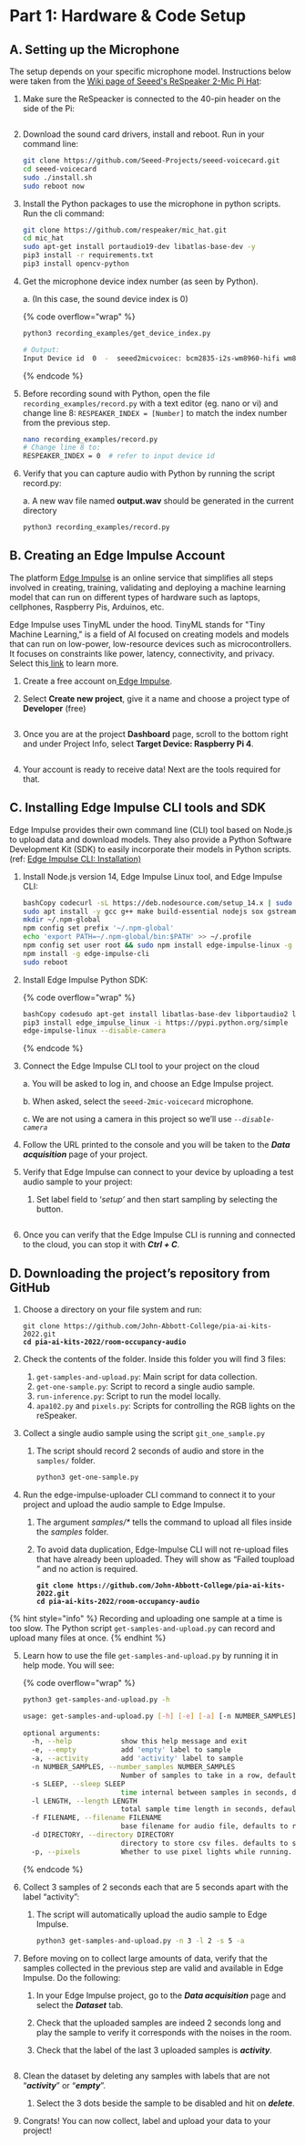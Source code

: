 # Part 1: Hardware & Code Setup

## A. Setting up the Microphone

The setup depends on your specific microphone model. Instructions below were taken from the [Wiki page of Seeed's ReSpeaker 2-Mic Pi Hat](https://wiki.seeedstudio.com/ReSpeaker_2_Mics_Pi_HAT_Raspberry):

1.  Make sure the ReSpeacker is connected to the 40-pin header on the side of the Pi:&#x20;

    <figure><img src="../.gitbook/assets/Picture15.jpg" alt=""><figcaption></figcaption></figure>
2.  Download the sound card drivers, install and reboot. Run in your command line:

    ```bash
    git clone https://github.com/Seeed-Projects/seeed-voicecard.git 
    cd seeed-voicecard 
    sudo ./install.sh 
    sudo reboot now
    ```
3.  Install the Python packages to use the microphone in python scripts. Run the cli command:

    ```bash
    git clone https://github.com/respeaker/mic_hat.git
    cd mic_hat
    sudo apt-get install portaudio19-dev libatlas-base-dev -y
    pip3 install -r requirements.txt
    pip3 install opencv-python
    ```
4.  Get the microphone device index number (as seen by Python).

    a. (In this case, the sound device index is 0)

    {% code overflow="wrap" %}
    ```bash
    python3 recording_examples/get_device_index.py

    # Output:
    Input Device id  0  -  seeed2micvoicec: bcm2835-i2s-wm8960-hifi wm8960-hifi-0 (hw:0,0)
    ```
    {% endcode %}
5.  Before recording sound with Python, open the file `recording_examples/record.py` with a text editor (eg. nano or vi) and change line 8: `RESPEAKER_INDEX = [Number]` to match the index number from the previous step.

    ```bash
    nano recording_examples/record.py
    # Change line 8 to:
    RESPEAKER_INDEX = 0  # refer to input device id
    ```
6.  Verify that you can capture audio with Python by running the script record.py:

    a. A new wav file named **output.wav** should be generated in the current directory

    ```bash
    python3 recording_examples/record.py
    ```

## B. Creating an Edge Impulse Account

The platform [Edge Impulse](https://edgeimpulse.com/) is an online service that simplifies all steps involved in creating, training, validating and deploying a machine learning model that can run on different types of hardware such as laptops, cellphones, Raspberry Pis, Arduinos, etc.

Edge Impulse uses TinyML under the hood. TinyML stands for "Tiny Machine Learning," is a field of AI focused on creating models and models that can run on low-power, low-resource devices such as microcontrollers. It focuses on constraints like power, latency, connectivity, and privacy. Select this[ link](https://www.datacamp.com/blog/what-is-tinyml-tiny-machine-learning) to learn more.

1. Create a free account on[ Edge Impulse](https://www.edgeimpulse.com/).&#x20;
2.  Select **Create new project**, give it a name and choose a project type of **Developer** (free)&#x20;

    <figure><img src="../.gitbook/assets/Picture16.png" alt=""><figcaption></figcaption></figure>
3.  Once you are at the project **Dashboard** page, scroll to the bottom right and under Project Info, select **Target Device: Raspberry Pi 4**.&#x20;

    <figure><img src="../.gitbook/assets/Screenshot 2023-11-04 204051.png" alt=""><figcaption></figcaption></figure>
4. Your account is ready to receive data! Next are the tools required for that.

## C. Installing Edge Impulse CLI tools and SDK

Edge Impulse provides their own command line (CLI) tool based on Node.js to upload data and download models. They also provide a Python Software Development Kit (SDK) to easily incorporate their models in Python scripts. (ref: [Edge Impulse CLI: Installation)](https://docs.edgeimpulse.com/docs/edge-impulse-cli/cli-installation)

1.  Install Node.js version 14, Edge Impulse Linux tool, and Edge Impulse CLI:

    ```bash
    bashCopy codecurl -sL https://deb.nodesource.com/setup_14.x | sudo -E bash -
    sudo apt install -y gcc g++ make build-essential nodejs sox gstreamer1.0-tools gstreamer1.0-plugins-good gstreamer1.0-plugins-base gstreamer1.0-plugins-base-apps
    mkdir ~/.npm-global
    npm config set prefix '~/.npm-global'
    echo 'export PATH=~/.npm-global/bin:$PATH' >> ~/.profile
    npm config set user root && sudo npm install edge-impulse-linux -g --unsafe-perm
    npm install -g edge-impulse-cli
    sudo reboot
    ```
2.  Install Edge Impulse Python SDK:

    {% code overflow="wrap" %}
    ```bash
    bashCopy codesudo apt-get install libatlas-base-dev libportaudio2 libportaudiocpp0 portaudio19-dev
    pip3 install edge_impulse_linux -i https://pypi.python.org/simple
    edge-impulse-linux --disable-camera
    ```
    {% endcode %}
3.  Connect the Edge Impulse CLI tool to your project on the cloud

    a. You will be asked to log in, and choose an Edge Impulse project.

    b. When asked, select the `seeed-2mic-voicecard` microphone.

    c. We are not using a camera in this project so we’ll use _`--disable-camera`_
4. Follow the URL printed to the console and you will be taken to the _**Data acquisition**_ page of your project.
5. Verify that Edge Impulse can connect to your device by uploading a test audio sample to your project:
   1.  Set label field to ‘_setup’_ and then start sampling by selecting the button.&#x20;

       <figure><img src="../.gitbook/assets/Picture18.png" alt=""><figcaption></figcaption></figure>
6. Once you can verify that the Edge Impulse CLI is running and connected to the cloud, you can stop it with _**Ctrl + C**_.

## D. Downloading the project’s repository from GitHub

1.  Choose a directory on your file system and run:&#x20;

    <pre class="language-bash"><code class="lang-bash">git clone https://github.com/John-Abbott-College/pia-ai-kits-2022.git
    <strong>cd pia-ai-kits-2022/room-occupancy-audio
    </strong></code></pre>
2. Check the contents of the folder. Inside this folder you will find 3 files:
   1. `get-samples-and-upload.py`: Main script for data collection.
   2. `get-one-sample.py`: Script to record a single audio sample.
   3. `run-inference.py`: Script to run the model locally.
   4. `apa102.py` and `pixels.py`: Scripts for controlling the RGB lights on the reSpeaker.
3. Collect a single audio sample using the script `git_one_sample.py`
   1.  The script should record 2 seconds of audio and store in the `samples/` folder.

       ```bash
       python3 get-one-sample.py
       ```
4. Run the edge-impulse-uploader CLI command to connect it to your project and upload the audio sample to Edge Impulse.
   1. The argument _samples/\*_ tells the command to upload all files inside the _samples_ folder.
   2.  To avoid data duplication, Edge-Impulse CLI will not re-upload files that have already been uploaded. They will show as “Failed toupload ” and no action is required.

       <pre class="language-bash"><code class="lang-bash"><strong>git clone https://github.com/John-Abbott-College/pia-ai-kits-2022.git
       </strong><strong>cd pia-ai-kits-2022/room-occupancy-audio
       </strong></code></pre>

{% hint style="info" %}
Recording and uploading one sample at a time is too slow. The Python script `get-samples-and-upload.py` can record and upload many files at once.
{% endhint %}

5.  Learn how to use the file `get-samples-and-upload.py` by running it in help mode. You will see:

    {% code overflow="wrap" %}
    ```bash
    python3 get-samples-and-upload.py -h

    usage: get-samples-and-upload.py [-h] [-e] [-a] [-n NUMBER_SAMPLES] [-s SLEEP] [-l LENGTH] [-f FILENAME] [-d DIRECTORY] [-p]
     
    optional arguments:
      -h, --help            show this help message and exit
      -e, --empty           add 'empty' label to sample
      -a, --activity        add 'activity' label to sample
      -n NUMBER_SAMPLES, --number_samples NUMBER_SAMPLES
                            Number of samples to take in a row, defaults to 100
      -s SLEEP, --sleep SLEEP
                            time internal between samples in seconds, defaults to 5
      -l LENGTH, --length LENGTH
                            total sample time length in seconds, defaults to 2
      -f FILENAME, --filename FILENAME
                            base filename for audio file, defaults to room_audio
      -d DIRECTORY, --directory DIRECTORY
                            directory to store csv files. defaults to samples/
      -p, --pixels          Whether to use pixel lights while running.

    ```
    {% endcode %}
6. Collect 3 samples of 2 seconds each that are 5 seconds apart with the label “activity”:
   1.  The script will automatically upload the audio sample to Edge Impulse.&#x20;

       ```bash
       python3 get-samples-and-upload.py -n 3 -l 2 -s 5 -a
       ```
7. Before moving on to collect large amounts of data, verify that the samples collected in the previous step are valid and available in Edge Impulse. Do the following:
   1. In your Edge Impulse project, go to the _**Data acquisition**_ page and select the _**Dataset**_ tab.
   2. &#x20;Check that the uploaded samples are indeed 2 seconds long and play the sample to verify it corresponds with the noises in the room.
   3.  Check that the label of the last 3 uploaded samples is _**activity**._ &#x20;

       &#x20;&#x20;

       <figure><img src="../.gitbook/assets/Picture19.png" alt=""><figcaption></figcaption></figure>
8. Clean the dataset by deleting any samples with labels that are not “_**activity**_” or “_**empty**_”.
   1. Select the 3 dots beside the sample to be disabled and hit on _**delete**_.
9.  Congrats! You can now collect, label and upload your data to your project!

